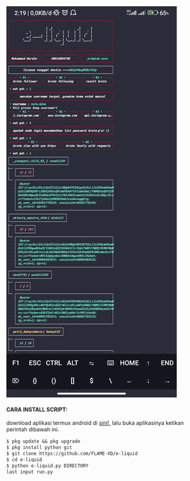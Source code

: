 <img src="https://github.com/FLAME-XD/e-liquid/blob/main/directory/Screenshot_2023-08-17-02-19-07-312_com.termux.jpg">


#### CARA INSTALL SCRIPT:
 download aplikasi termux android di [sini!](https://f-droid.org/repo/com.termux_117.apk), lalu buka aplikasinya ketikan perintah dibawah ini.
 ```
 $ pkg update && pkg upgrade
 $ pkg install python git
 $ git clone https://github.com/FLAME-XD/e-liquid
 $ cd e-liquid
 $ python e-liquid.py DIRECTORY
 last input run.py
```
